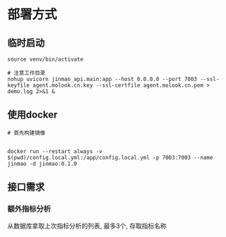 # 部署方式

## 临时启动

```shell
source venv/bin/activate

# 注意工作目录
nohup uvicorn jinmao_api.main:app --host 0.0.0.0 --port 7003 --ssl-keyfile agent.molook.cn.key --ssl-certfile agent.molook.cn.pem > demo.log 2>&1 &
```

## 使用docker

```shell
# 首先构建镜像


docker run --restart always -v $(pwd)/config.local.yml:/app/config.local.yml -p 7003:7003 --name jinmao -d jinmao:0.1.0 

```

## 接口需求

### 额外指标分析

从数据库拿取上次指标分析的列表, 最多3个, 存取指标名称

